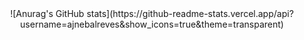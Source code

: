 <center>![Anurag's GitHub stats](https://github-readme-stats.vercel.app/api?username=ajnebalreves&show_icons=true&theme=transparent)</center>

